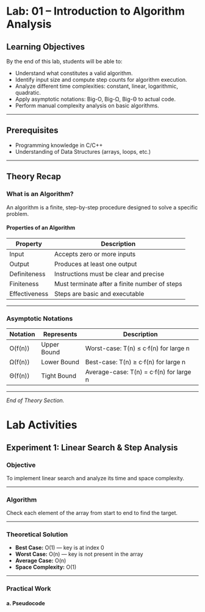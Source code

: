 # Lab: 01 – Introduction to Algorithm Analysis

## Learning Objectives

By the end of this lab, students will be able to:

- Understand what constitutes a valid algorithm.
- Identify input size and compute step counts for algorithm execution.
- Analyze different time complexities: constant, linear, logarithmic, quadratic.
- Apply asymptotic notations: Big-O, Big-Ω, Big-Θ to actual code.
- Perform manual complexity analysis on basic algorithms.

---

## Prerequisites

- Programming knowledge in C/C++
- Understanding of Data Structures (arrays, loops, etc.)

---

## Theory Recap

### What is an Algorithm?

An algorithm is a finite, step-by-step procedure designed to solve a specific problem.

#### Properties of an Algorithm

| Property       | Description                                 |
|----------------|---------------------------------------------|
| Input          | Accepts zero or more inputs                 |
| Output         | Produces at least one output                |
| Definiteness   | Instructions must be clear and precise      |
| Finiteness     | Must terminate after a finite number of steps |
| Effectiveness  | Steps are basic and executable              |

---

### Asymptotic Notations

| Notation   | Represents   | Description                                      |
|------------|--------------|--------------------------------------------------|
| O(f(n))    | Upper Bound  | Worst-case: T(n) ≤ c·f(n) for large n           |
| Ω(f(n))    | Lower Bound  | Best-case: T(n) ≥ c·f(n) for large n            |
| Θ(f(n))    | Tight Bound  | Average-case: T(n) = c·f(n) for large n         |

---

*End of Theory Section.*
# Lab Activities

## Experiment 1: Linear Search & Step Analysis

### Objective
To implement linear search and analyze its time and space complexity.

---

### Algorithm
Check each element of the array from start to end to find the target.

---

### Theoretical Solution

- **Best Case:** O(1) — key is at index 0  
- **Worst Case:** O(n) — key is not present in the array  
- **Average Case:** O(n)  
- **Space Complexity:** O(1)

---

### Practical Work

#### a. Pseudocode


